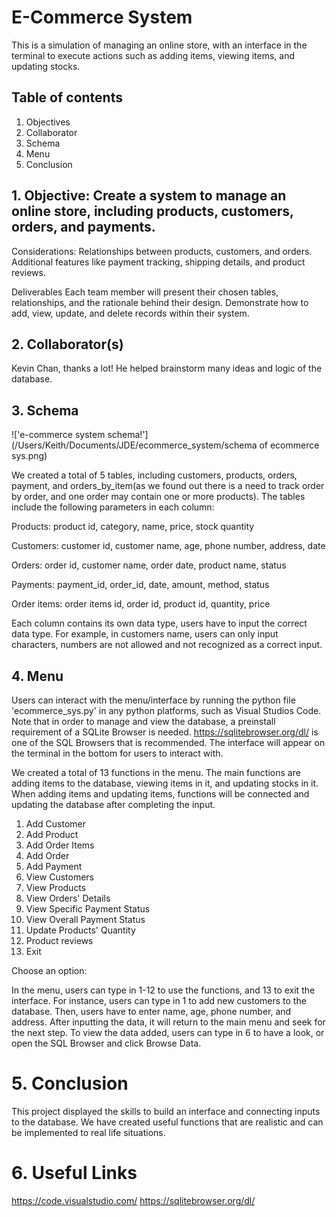 # E-Commerce System
This is a simulation of managing an online store, with an interface in the terminal to execute actions such as adding items, viewing items, and updating stocks. 

## Table of contents
1. Objectives
2. Collaborator
3. Schema
4. Menu
6. Conclusion




## 1. Objective: Create a system to manage an online store, including products, customers, orders, and payments.
Considerations:
Relationships between products, customers, and orders.
Additional features like payment tracking, shipping details, and product reviews.

Deliverables
Each team member will present their chosen tables, relationships, and the rationale behind their design.
Demonstrate how to add, view, update, and delete records within their system.


## 2. Collaborator(s)
Kevin Chan, thanks a lot! He helped brainstorm many ideas and logic of the database.


## 3. Schema
!['e-commerce system schema!'](/Users/Keith/Documents/JDE/ecommerce_system/schema of ecommerce sys.png)

We created a total of 5 tables, including customers, products, orders, payment, and orders_by_item(as we found out there is a need to track order by order, and one order may contain one or more products). The tables include the following parameters in each column:

Products: product id, category, name, price, stock quantity

Customers: customer id, customer name, age, phone number, address, date 

Orders: order id, customer name, order date, product name, status

Payments: payment_id, order_id, date, amount, method, status

Order items: order items id, order id, product id, quantity, price



Each column contains its own data type, users have to input the correct data type. For example, in customers name, users can only input characters, numbers are not allowed and not recognized as a correct input.



## 4. Menu
Users can interact with the menu/interface by running the python file 'ecommerce_sys.py' in any python platforms, such as Visual Studios Code. Note that in order to manage and view the database, a preinstall requirement of a SQLite Browser is needed. https://sqlitebrowser.org/dl/ is one of the SQL Browsers that is recommended. The interface will appear on the terminal in the bottom for users to interact with.

We created a total of 13 functions in the menu. The main functions are adding items to the database, viewing items in it, and updating stocks in it. When adding items and updating items, functions will be connected and updating the database after completing the input. 


1. Add Customer
2. Add Product
3. Add Order Items
4. Add Order
5. Add Payment
6. View Customers
7. View Products
8. View Orders' Details
9. View Specific Payment Status
10. View Overall Payment Status
11. Update Products' Quantity
12. Product reviews
13. Exit

Choose an option: 

In the menu, users can type in 1-12 to use the functions, and 13 to exit the interface. For instance, users can type in 1 to add new customers to the database. Then, users have to enter name, age, phone number, and address. After inputting the data, it will return to the main menu and seek for the next step. To view the data added, users can type in 6 to have a look, or open the SQL Browser and click Browse Data.

# 5. Conclusion
This project displayed the skills to build an interface and connecting inputs to the database. We have created useful functions that are realistic and can be implemented to real life situations. 

# 6. Useful Links
https://code.visualstudio.com/
https://sqlitebrowser.org/dl/ 
